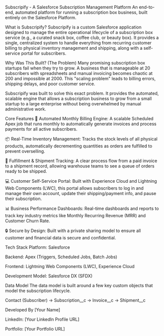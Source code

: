 Subscripify - A Salesforce Subscription Management Platform
An end-to-end, automated platform for running a subscription box business, built entirely on the Salesforce Platform.

What is Subscripify?
Subscripify is a custom Salesforce application designed to manage the entire operational lifecycle of a subscription box service (e.g., a curated snack box, coffee club, or beauty box). It provides a single, centralized system to handle everything from recurring customer billing to physical inventory management and shipping, along with a self-service portal for subscribers.

Why Was This Built? (The Problem)
Many promising subscription box startups fail when they try to grow. A business that is manageable at 20 subscribers with spreadsheets and manual invoicing becomes chaotic at 200 and impossible at 2000. This "scaling problem" leads to billing errors, shipping delays, and poor customer service.

Subscripify was built to solve this exact problem. It provides the automated, scalable engine that allows a subscription business to grow from a small startup to a large enterprise without being overwhelmed by manual administrative work.

Core Features
🚀 Automated Monthly Billing Engine: A scalable Scheduled Apex job that runs monthly to automatically generate invoices and process payments for all active subscribers.

📦 Real-Time Inventory Management: Tracks the stock levels of all physical products, automatically decrementing quantities as orders are fulfilled to prevent overselling.

🚚 Fulfillment & Shipment Tracking: A clear process flow from a paid invoice to a shipment record, allowing warehouse teams to see a queue of orders ready to be shipped.

💻 Customer Self-Service Portal: Built with Experience Cloud and Lightning Web Components (LWC), this portal allows subscribers to log in and manage their own account, update their shipping/payment info, and pause their subscription.

📊 Business Performance Dashboards: Real-time dashboards and reports to track key industry metrics like Monthly Recurring Revenue (MRR) and Customer Churn Rate.

🔒 Secure by Design: Built with a private sharing model to ensure all customer and financial data is secure and confidential.

Tech Stack
Platform: Salesforce

Backend: Apex (Triggers, Scheduled Jobs, Batch Jobs)

Frontend: Lightning Web Components (LWC), Experience Cloud

Development Model: Salesforce DX (SFDX)

Data Model
The data model is built around a few key custom objects that model the subscription lifecycle.

Contact (Subscriber) → Subscription__c → Invoice__c → Shipment__c

Developed By
[Your Name]

LinkedIn: [Your LinkedIn Profile URL]

Portfolio: [Your Portfolio URL]
